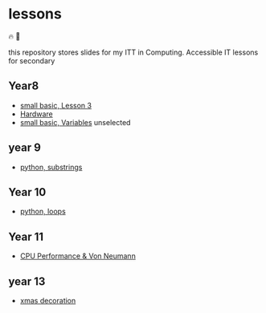 # lessons

:fire: :tada:

this repository stores slides for my ITT in Computing.
Accessible IT lessons for secondary

## Year8
- [small basic, Lesson 3](https://gitpitch.com/andadapt/lessons?p=ks3/year8/smallBasic/#/)
- [Hardware](https://gitpitch.com/andadapt/lessons/main?p=ks3/year8/hardware/#/) 
- [small basic, Variables](https://gitpitch.com/andadapt/lessons?p=ks3/year8/smallBasicVariables/#/) unselected
## year 9

- [python, substrings](https://gitpitch.com/andadapt/lessons?p=ks4/year9/python/substrings#/)


## Year 10
- [python, loops](https://gitpitch.com/andadapt/lessons/main?p=ks4/year9/python/loops/#/)

## Year 11
- [CPU Performance & Von Neumann](https://gitpitch.com/andadapt/lessons?p=ks4/year11/cpu#/)
## year 13
- [xmas decoration](https://gitpitch.com/andadapt/lessons?p=ks5/year13/xmas#/)